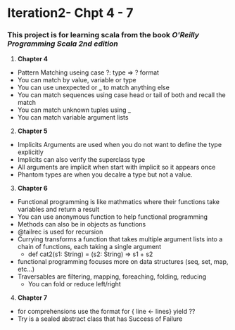 # Iteration2- Chpt 4 - 7
### This project is for learning scala from the book _O'Reilly Programming Scala 2nd edition_
1. **Chapter 4**
  - Pattern Matching useing case ?: type => ? format
  - You can match by value, variable or type
  - You can use unexpected or _ to match anything else
  - You can match sequences using case head or tail of both and recall the match
  - You can match unknown tuples using _
  - You can match variable argument lists 
2. **Chapter 5**
  - Implicits Arguments are used when you do not want to define the type explicitly 
  - Implicits can also verify the superclass type 
  - All arguments are implicit when start with implicit so it appears once 
  - Phantom types are when you decalre a type but not a value.
3. **Chapter 6**
  - Functional programming is like mathmatics where their functions take variables and return a result
  - You can use anonymous function to help functional programming
  - Methods can also be in objects as functions
  - @tailrec is used for recursion
  - Currying transforms a function that takes multiple argument lists into a chain of functions, each taking a single argument
    - def cat2(s1: String) = (s2: String) => s1 + s2
  - functional programming focuses more on data structures (seq, set, map, etc...)
  - Traversables are filtering, mapping, foreaching, folding, reducing
    - You can fold or reduce left/right
4. **Chapter 7**
  - for comprehensions use the format for { line <- lines} yield ??
  - Try is a sealed abstract class that has Success of Failure
  
  


